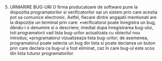 5. URMARIRE BUG-URI O firma producatoare de software pune la dispozitia programatorilor si verificatorilor sai un sistem prin care acestia pot sa comunice electronic. Astfel, fiecare dintre angajatii mentionati are la dispoziție un terminal prin care: •verificatorul  poate  înregistra  un  bug,  dându-i  o  denumire  si  o  descriere;  imediat  dupa înregistrarea bug-ului, toti  programatorii vad  lista bug-urilor  actualizata cu obiectul nou introdus; •programatorul vizualizeaza lista bug-urilor; de asemenea, programatorul poate selecta un bug din lista si poate declansa un buton prin care declara ca bug-ul a fost eliminat, caz în care bug-ul este scos din lista tuturor programatorilor.
